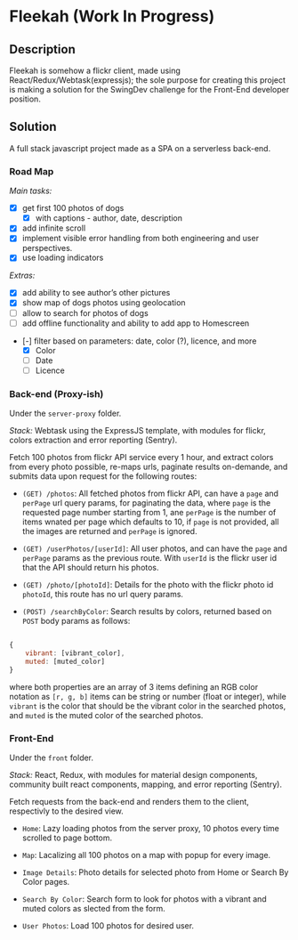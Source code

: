 # Fleekah  (Work In Progress)

## Description

Fleekah is somehow a flickr client, made using React/Redux/Webtask(expressjs); the sole purpose for creating this project is making a solution for the SwingDev challenge for the Front-End developer position.

## Solution

A full stack javascript project made as a SPA on a serverless back-end.

### Road Map

*Main tasks:*
* [x] get first 100 photos of dogs
    * [x] with captions - author, date, description
* [x] add infinite scroll
* [x] implement visible error handling from both engineering and user perspectives. 
* [x] use loading indicators

*Extras:*
* [x] add ability to see author’s other pictures
* [x] show map of dogs photos using geolocation
* [ ] allow to search for photos of dogs
* [ ] add offline functionality and ability to add app to Homescreen
* [-] filter based on parameters: date, color (?), licence, and more
    - [x] Color
    - [ ] Date
    - [ ] Licence

### Back-end (Proxy-ish)

Under the `server-proxy` folder.

*Stack:* Webtask using the ExpressJS template, with modules for flickr, colors extraction and error reporting (Sentry).

Fetch 100 photos from flickr API service every 1 hour, and extract colors from every photo possible, re-maps urls, paginate results on-demande, and submits data upon request for the following routes:

- `(GET) /photos`: All fetched photos from flickr API, can have a `page` and `perPage` url query params, for paginating the data, where `page` is the requested page number starting from 1, ane  `perPage` is the number of items wnated per page which defaults to 10, if `page` is not provided, all the images are returned and `perPage` is ignored.

- `(GET) /userPhotos/[userId]`: All user photos, and can have the `page` and `perPage` params as the previous route. With `userId` is the flickr user id that the API should return his photos.

- `(GET) /photo/[photoId]`: Details for the photo with the flickr photo id `photoId`, this route has no url query params.

- `(POST) /searchByColor`: Search results by colors, returned based on `POST` body params as follows: 

```javascript

{
    vibrant: [vibrant_color],
    muted: [muted_color]
}

```
where both properties are an array of 3 items defining an RGB color notation as `[r, g, b]` items can be string or number (float or integer), while `vibrant` is the color that should be the vibrant color in the searched photos, and `muted` is the muted color of the searched  photos.

### Front-End

Under the `front` folder.

*Stack:* React, Redux, with modules for material design components, community built react components, mapping, and error reporting (Sentry).

Fetch requests from the back-end and renders them to the client, respectivly to the desired view.

- `Home`: Lazy loading photos from the server proxy, 10 photos every time scrolled to page bottom.

- `Map`: Lacalizing all 100 photos on a map with popup for every image.

- `Image Details`: Photo details for selected photo from Home or Search By Color pages.

- `Search By Color`: Search form to look for photos with a vibrant and muted colors as slected from  the form.

- `User Photos`: Load 100 photos for desired user.